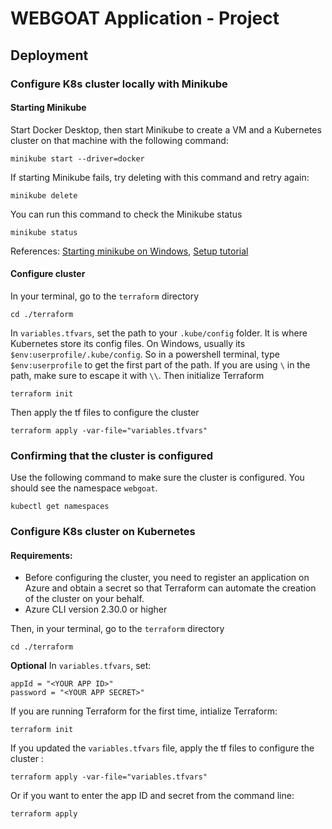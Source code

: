 # WEBGOAT Application - Project

## Deployment

### Configure K8s cluster locally with Minikube

#### Starting Minikube

Start Docker Desktop, then start Minikube to create a VM and a Kubernetes cluster on that machine with the following command:

```
minikube start --driver=docker
```

If starting Minikube fails, try deleting with this command and retry again:

```
minikube delete
```

You can run this command to check the Minikube status

```
minikube status
```

References: [Starting minikube on Windows](https://stackoverflow.com/questions/71774813/minikube-fails-to-start-on-windows-11-home-and-docker-desktop), [Setup tutorial](https://medium.com/rahasak/replace-docker-desktop-with-minikube-and-hyperkit-on-macos-783ce4fb39e3)

#### Configure cluster

In your terminal, go to the `terraform` directory

```
cd ./terraform
```

In `variables.tfvars`, set the path to your `.kube/config` folder. It is where Kubernetes store its config files. On Windows, usually its `$env:userprofile/.kube/config`.
So in a powershell terminal, type `$env:userprofile` to get the first part of the path. If you are using `\` in the path, make sure to escape it with `\\`.
Then initialize Terraform

```
terraform init
```

Then apply the tf files to configure the cluster

```
terraform apply -var-file="variables.tfvars"
```

### Confirming that the cluster is configured
Use the following command to make sure the cluster is configured. You should see the namespace `webgoat`.

```
kubectl get namespaces
```

### Configure K8s cluster on Kubernetes

#### Requirements:

- Before configuring the cluster, you need to register an application on Azure and obtain a secret so that Terraform can automate the creation of the cluster on your behalf.
- Azure CLI version 2.30.0 or higher

Then, in your terminal, go to the `terraform` directory

```
cd ./terraform
```

**Optional** In `variables.tfvars`, set:

```
appId = "<YOUR APP ID>"
password = "<YOUR APP SECRET>"
```

If you are running Terraform for the first time, intialize Terraform:

```
terraform init
```

If you updated the `variables.tfvars` file, apply the tf files to configure the cluster :

```
terraform apply -var-file="variables.tfvars"
```

Or if you want to enter the app ID and secret from the command line:

```
terraform apply
```

